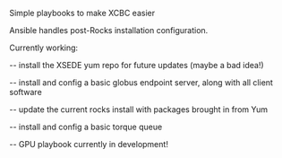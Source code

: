 Simple playbooks to make XCBC easier

Ansible handles post-Rocks installation configuration.

Currently working:

 -- install the XSEDE yum repo for future updates (maybe a bad idea!)

 -- install and config a basic globus endpoint server, along with
    all client software

 -- update the current rocks install with packages brought in
    from Yum

 -- install and config a basic torque queue

 -- GPU playbook currently in development!
